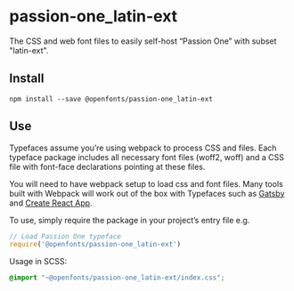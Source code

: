 
# passion-one_latin-ext

The CSS and web font files to easily self-host “Passion One” with subset "latin-ext".

## Install

`npm install --save @openfonts/passion-one_latin-ext`

## Use

Typefaces assume you’re using webpack to process CSS and files. Each typeface
package includes all necessary font files (woff2, woff) and a CSS file with
font-face declarations pointing at these files.

You will need to have webpack setup to load css and font files. Many tools built
with Webpack will work out of the box with Typefaces such as [Gatsby](https://github.com/gatsbyjs/gatsby)
and [Create React App](https://github.com/facebookincubator/create-react-app).

To use, simply require the package in your project’s entry file e.g.

```javascript
// Load Passion One typeface
require('@openfonts/passion-one_latin-ext')
```

Usage in SCSS:
```scss
@import "~@openfonts/passion-one_latin-ext/index.css";
```
